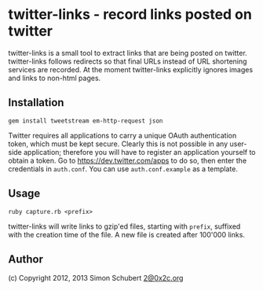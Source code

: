 twitter-links - record links posted on twitter
==============================================

twitter-links is a small tool to extract links that are being posted
on twitter.  twitter-links follows redirects so that final URLs
instead of URL shortening services are recorded.  At the moment
twitter-links explicitly ignores images and links to non-html pages.


Installation
------------

	gem install tweetstream em-http-request json


Twitter requires all applications to carry a unique OAuth
authentication token, which must be kept secure.  Clearly this is not
possible in any user-side application; therefore you will have to
register an application yourself to obtain a token.  Go to
https://dev.twitter.com/apps to do so, then enter the credentials in
`auth.conf`.  You can use `auth.conf.example` as a template.


Usage
-----

	ruby capture.rb <prefix>

twitter-links will write links to gzip'ed files, starting with
`prefix`, suffixed with the creation time of the file.  A new file is
created after 100'000 links.


Author
------

(c) Copyright 2012, 2013 Simon Schubert <2@0x2c.org>
